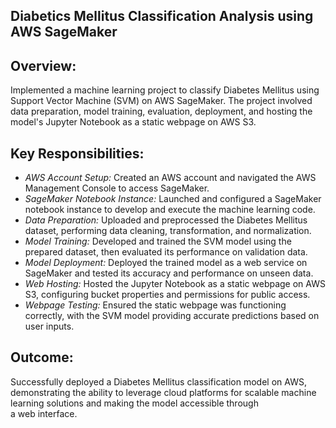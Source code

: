 ## Diabetics Mellitus Classification Analysis using AWS SageMaker

## Overview:
Implemented a machine learning project to classify Diabetes Mellitus using Support Vector Machine (SVM) on AWS SageMaker. The project involved data preparation, model training, evaluation, deployment, and hosting the model's Jupyter Notebook as a static webpage on AWS S3.

## Key Responsibilities:

- *AWS Account Setup:* Created an AWS account and navigated the AWS Management Console to access SageMaker.
- *SageMaker Notebook Instance:* Launched and configured a SageMaker notebook instance to develop and execute the machine learning code.
- *Data Preparation:* Uploaded and preprocessed the Diabetes Mellitus dataset, performing data cleaning, transformation, and normalization.
- *Model Training:* Developed and trained the SVM model using the prepared dataset, then evaluated its performance on validation data.
- *Model Deployment:* Deployed the trained model as a web service on SageMaker and tested its accuracy and performance on unseen data.
- *Web Hosting:* Hosted the Jupyter Notebook as a static webpage on AWS S3, configuring bucket properties and permissions for public access.
- *Webpage Testing:* Ensured the static webpage was functioning correctly, with the SVM model providing accurate predictions based on user inputs.

## Outcome:
Successfully deployed a Diabetes Mellitus classification model on AWS, demonstrating the ability to leverage cloud platforms for scalable machine learning solutions and making the model accessible through a web interface.
